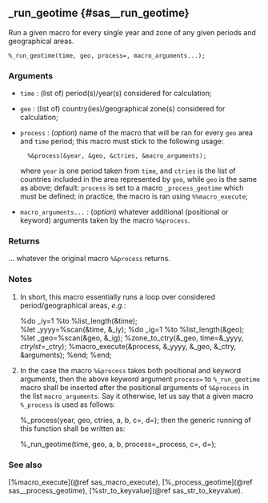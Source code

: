 ## _run_geotime {#sas__run_geotime}
Run a given macro for every single year and zone of any given periods and geographical areas.

	%_run_geotime(time, geo, process=, macro_arguments...);

### Arguments
* `time` : (list of) period(s)/year(s) considered for calculation; 
* `geo` : (list of) country(ies)/geographical zone(s) considered for calculation;                                              
* `process` : (_option_) name of the macro that will be ran for every `geo` area and `time`
	period; this macro must stick to the following usage:

		%&process(&year, &geo, &ctries, &macro_arguments);
	where `year` is one period taken from `time`, and `ctries` is the list of countries 
	included in the area represented by `geo`, while `geo` is the same as above; default: 
	`process` is set to a macro `_process_geotime` which must be defined; in practice, the
	macro is ran using `%%macro_execute`;
* `macro_arguments...` : (_option_) whatever additional (positional or keyword) arguments 
	taken by the macro `%&process`.

### Returns
... whatever the original macro `%&process` returns.

### Notes
1. In short, this macro essentially runs a loop over considered period/geographical areas,
_e.g._:

	%do _iy=1 %to %list_length(&time);		
	    %let _yyyy=%scan(&time, &_iy);
		%do _ig=1 %to %list_length(&geo); 
	        %let _geo=%scan(&geo, &_ig);
		    %zone_to_ctry(&_geo, time=&_yyyy, _ctrylst_=_ctry);
		    %macro_execute(&process, &_yyyy, &_geo, &_ctry, &arguments);
		%end;
	%end; 
2. In the case the macro `%&process` takes both positional and keyword arguments, then the above 
keyword argument `process=` to `%_run_geotime` macro shall be inserted after the positional 
arguments of `%&process` in the list `macro_arguments`. Say it otherwise, let us say that a 
given macro `%_process` is used as follows:

	%_process(year, geo, ctries, a, b, c=, d=);
then the generic running of this function shall be written as:

	%_run_geotime(time, geo, a, b, process=_process, c=, d=);

### See also
[%macro_execute](@ref sas_macro_execute), [%_process_geotime](@ref sas__process_geotime), 
[%str_to_keyvalue](@ref sas_str_to_keyvalue).
